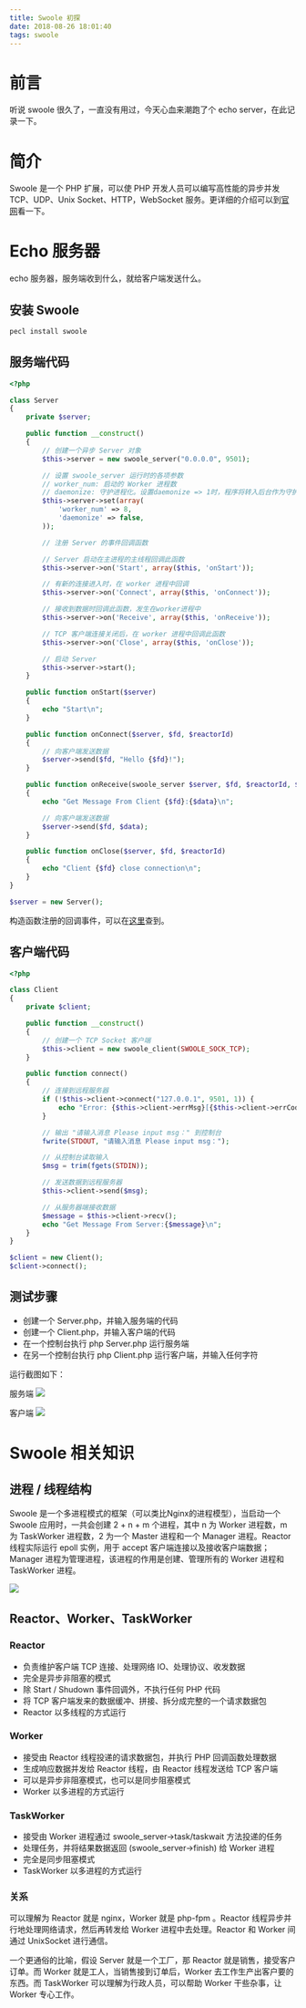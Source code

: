 ```yaml
---
title: Swoole 初探
date: 2018-08-26 18:01:40
tags: swoole
---
```


# 前言

听说 swoole 很久了，一直没有用过，今天心血来潮跑了个 echo server，在此记录一下。

<!--more-->

# 简介

Swoole 是一个 PHP 扩展，可以使 PHP 开发人员可以编写高性能的异步并发 TCP、UDP、Unix Socket、HTTP，WebSocket 服务。更详细的介绍可以到[官网](https://www.swoole.com/)看一下。

# Echo 服务器

echo 服务器，服务端收到什么，就给客户端发送什么。

## 安装 Swoole
```bash
pecl install swoole
```

## 服务端代码
```php
<?php

class Server
{
    private $server;

    public function __construct()
    {
        // 创建一个异步 Server 对象
        $this->server = new swoole_server("0.0.0.0", 9501);

        // 设置 swoole_server 运行时的各项参数
        // worker_num: 启动的 Worker 进程数
        // daemonize: 守护进程化。设置daemonize => 1时，程序将转入后台作为守护进程运行。
        $this->server->set(array(
            'worker_num' => 8,
            'daemonize' => false,
        ));

        // 注册 Server 的事件回调函数

        // Server 启动在主进程的主线程回调此函数
        $this->server->on('Start', array($this, 'onStart'));

        // 有新的连接进入时，在 worker 进程中回调
        $this->server->on('Connect', array($this, 'onConnect'));

        // 接收到数据时回调此函数，发生在worker进程中
        $this->server->on('Receive', array($this, 'onReceive'));

        // TCP 客户端连接关闭后，在 worker 进程中回调此函数
        $this->server->on('Close', array($this, 'onClose'));

        // 启动 Server
        $this->server->start();
    }

    public function onStart($server)
    {
        echo "Start\n";
    }

    public function onConnect($server, $fd, $reactorId)
    {
        // 向客户端发送数据
        $server->send($fd, "Hello {$fd}!");
    }

    public function onReceive(swoole_server $server, $fd, $reactorId, $data)
    {
        echo "Get Message From Client {$fd}:{$data}\n";

        // 向客户端发送数据
        $server->send($fd, $data);
    }

    public function onClose($server, $fd, $reactorId)
    {
        echo "Client {$fd} close connection\n";
    }
}

$server = new Server();


```

构造函数注册的回调事件，可以在[这里](https://wiki.swoole.com/wiki/page/41.html)查到。



## 客户端代码
```php
<?php

class Client
{
    private $client;

    public function __construct()
    {
        // 创建一个 TCP Socket 客户端
        $this->client = new swoole_client(SWOOLE_SOCK_TCP);
    }

    public function connect()
    {
        // 连接到远程服务器
        if (!$this->client->connect("127.0.0.1", 9501, 1)) {
            echo "Error: {$this->client->errMsg}[{$this->client->errCode}]\n";
        }

        // 输出 "请输入消息 Please input msg：" 到控制台
        fwrite(STDOUT, "请输入消息 Please input msg：");

        // 从控制台读取输入
        $msg = trim(fgets(STDIN));

        // 发送数据到远程服务器
        $this->client->send($msg);

        // 从服务器端接收数据
        $message = $this->client->recv();
        echo "Get Message From Server:{$message}\n";
    }
}

$client = new Client();
$client->connect();

```

## 测试步骤

- 创建一个 Server.php，并输入服务端的代码
- 创建一个 Client.php，并输入客户端的代码
- 在一个控制台执行 php Server.php 运行服务端
- 在另一个控制台执行 php Client.php 运行客户端，并输入任何字符

运行截图如下：

服务端
![](server.png)

客户端
![](client.png)


# Swoole 相关知识

## 进程 / 线程结构

Swoole 是一个多进程模式的框架（可以类比Nginx的进程模型），当启动一个 Swoole 应用时，一共会创建 2 + n + m 个进程，其中 n 为 Worker 进程数，m 为 TaskWorker 进程数，2 为一个 Master 进程和一个 Manager 进程。Reactor 线程实际运行 epoll 实例，用于 accept 客户端连接以及接收客户端数据；Manager 进程为管理进程，该进程的作用是创建、管理所有的 Worker 进程和 TaskWorker 进程。

![](swoole.jpg)

## Reactor、Worker、TaskWorker

### Reactor
- 负责维护客户端 TCP 连接、处理网络 IO、处理协议、收发数据
- 完全是异步非阻塞的模式
- 除 Start / Shudown 事件回调外，不执行任何 PHP 代码
- 将 TCP 客户端发来的数据缓冲、拼接、拆分成完整的一个请求数据包
- Reactor 以多线程的方式运行

### Worker
- 接受由 Reactor 线程投递的请求数据包，并执行 PHP 回调函数处理数据
- 生成响应数据并发给 Reactor 线程，由 Reactor 线程发送给 TCP 客户端
- 可以是异步非阻塞模式，也可以是同步阻塞模式
- Worker 以多进程的方式运行

### TaskWorker
- 接受由 Worker 进程通过 swoole_server->task/taskwait 方法投递的任务
- 处理任务，并将结果数据返回 (swoole_server->finish) 给 Worker 进程
- 完全是同步阻塞模式
- TaskWorker 以多进程的方式运行

### 关系
可以理解为 Reactor 就是 nginx，Worker 就是 php-fpm 。Reactor 线程异步并行地处理网络请求，然后再转发给 Worker 进程中去处理。Reactor 和 Worker 间通过 UnixSocket 进行通信。

一个更通俗的比喻，假设 Server 就是一个工厂，那 Reactor 就是销售，接受客户订单。而 Worker 就是工人，当销售接到订单后，Worker 去工作生产出客户要的东西。而 TaskWorker 可以理解为行政人员，可以帮助 Worker 干些杂事，让 Worker 专心工作。


